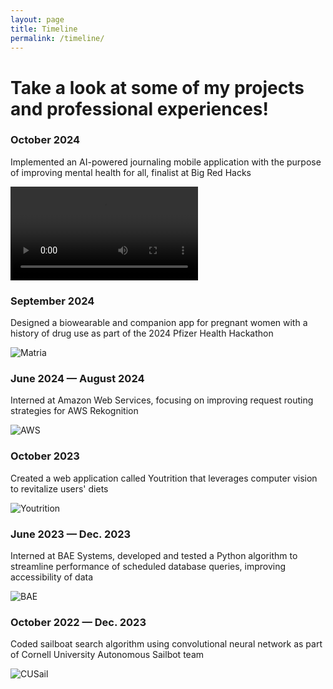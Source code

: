 ```yaml
---
layout: page
title: Timeline
permalink: /timeline/
---
```


# Take a look at some of my projects and professional experiences!

<div class="timeline">

  <div class="timeline-item left">
    <div class="timeline-content">
      <h3>October 2024</h3>
      <p>Implemented an AI-powered journaling mobile application with the purpose of improving mental health for all, finalist at Big Red Hacks</p>
    </div>
    <div class="timeline-image">
      <video width="300" controls>
        <source src="{{ site.baseurl }}/assets/images/UnspoolDemoFinal.mp4" type="video/mp4">
      </video>
</div>
  </div>

  <div class="timeline-item right">
    <div class="timeline-content">
      <h3>September 2024</h3>
      <p>Designed a biowearable and companion app for pregnant women with a history of drug use as part of the 2024 Pfizer Health Hackathon</p>
    </div>
    <div class="timeline-image">
      <img src="{{ site.baseurl }}/assets/images/matripic.jpg" alt="Matria" />
    </div>
  </div>

  <div class="timeline-item left">
    <div class="timeline-content">
      <h3>June 2024 — August 2024 </h3>
      <p>Interned at Amazon Web Services, focusing on improving request routing strategies for AWS Rekognition</p>
    </div>
    <div class="timeline-image">
      <img src="{{ site.baseurl }}/assets/images/awsday1.jpg" alt="AWS" />
    </div>
  </div>

  <div class="timeline-item right">
    <div class="timeline-content">
      <h3>October 2023</h3>
      <p>Created a web application called Youtrition that leverages computer vision to revitalize users' diets</p>
    </div>
    <div class="timeline-image">
      <img src="{{ site.baseurl }}/assets/images/youtritionpic.jpg" alt="Youtrition" />
    </div>
  </div>

 <div class="timeline-item left">
    <div class="timeline-content">
      <h3>June 2023 — Dec. 2023</h3>
      <p>Interned at BAE Systems, developed and tested a Python algorithm to streamline performance of scheduled database queries, improving accessibility of data </p>
    </div>
    <div class="timeline-image">
      <img src="{{ site.baseurl }}/assets/images/baepic.jpg" alt="BAE" />
    </div>
  </div>

  <div class="timeline-item right">
    <div class="timeline-content">
      <h3>October 2022 — Dec. 2023</h3>
      <p>Coded sailboat search algorithm using convolutional neural network as part of Cornell University Autonomous Sailbot team</p>
    </div>
    <div class="timeline-image">
      <img src="{{ site.baseurl }}/assets/images/cusailpic.jpg
      " alt="CUSail" />
    </div>
  </div>

</div>

